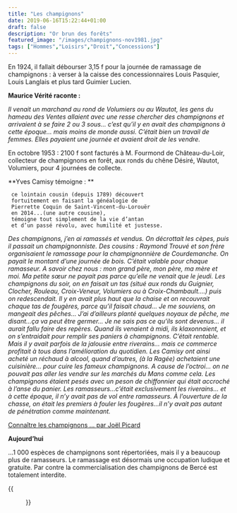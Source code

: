 ```yaml
---
title: "Les champignons"
date: 2019-06-16T15:22:44+01:00
draft: false
description: "Or brun des forêts"
featured_image: "/images/champignons-nov1981.jpg"
tags: ["Hommes","Loisirs","Droit","Concessions"]
---
```



En 1924, il fallait débourser 3,15 f pour la journée de ramassage de champignons : 
à verser à la caisse des concessionnaires 
Louis Pasquier, Louis Langlais et plus tard Guimier Lucien. 

**Maurice Vérité raconte :**

*Il venait un marchand au rond de Volumiers ou au Wautot, 
les gens du hameau des Ventes allaient avec une resse chercher
des champignons et arrivaient à se faire 2 ou 3 sous…
c’est qu’il y en avait des champignons à cette époque…
mais moins de monde aussi. 
C’était bien un travail de femmes. 
Elles payaient une journée et avaient droit de les vendre.*

En octobre 1953 : 
2100 f sont facturés à M. Fourmond de Château-du-Loir, 
collecteur de champignons en forêt, 
aux ronds du chêne Désiré, Wautot, Volumiers, pour 4 journées de collecte.

**Yves Camisy témoigne : **

     ce lointain cousin (depuis 1789) découvert 
     fortuitement en faisant la généalogie de 
     Pierrette Coquin de Saint-Vincent-du-Lorouër
     en 2014...(une autre cousine), 
     témoigne tout simplement de la vie d’antan 
     et d’un passé révolu, avec humilité et justesse. 
     
*Des champignons, j’en ai ramassés et vendus. 
On décrottait les cèpes, puis il passait un champignonniste.
Des cousins : Raymond Trouvé et son frère organisaient le 
ramassage pour la champignonnière de Courdemanche. 
On payait le montant d’une journée de bois. 
C’était valable pour chaque ramasseur. 
A savoir chez nous : mon grand père, mon père, ma mère et moi.
Ma petite sœur ne payait pas parce qu’elle ne venait que le jeudi.
Les champignons du soir, on en faisait un tas 
(situé aux ronds du Guignier, Clocher, Rouleau, Croix-Veneur, 
Volumiers ou à Croix-Chambault….) puis on redescendait.
Il y en avait plus haut que la chaise et on recouvrait 
chaque tas de fougères, parce qu’il faisait chaud… 
Je me souviens, on mangeait des pêches… 
J’ai d’ailleurs planté quelques noyaux de pêche,
me disant…ça va peut être germer… 
Je ne sais pas ce qu’ils sont devenus…
il aurait fallu faire des repères. 
Quand ils venaient à midi, ils klaxonnaient,
et on s’entraidait pour remplir ses paniers à champignons.
C’était rentable. 
Mais il y avait parfois de la jalousie entre riverains… 
mais ce commerce profitait à tous dans
l’amélioration du quotidien. 
Les Camisy ont ainsi acheté un réchaud à alcool, 
quand d’autres, (à la Ragée) achetaient une cuisinière…
pour cuire les fameux champignons. 
A cause de l’octroi… on ne pouvait pas aller 
les vendre sur les marchés du Mans comme cela. 
Les champignons étaient pesés avec un peson de 
chiffonnier qui était accroché à l’anse du panier. 
Les ramasseurs…c’était exclusivement les riverains…
et à cette époque, il n’y avait pas de vol entre ramasseurs. 
À l’ouverture de la chasse, on était les premiers 
à fouler les fougères…il n’y avait pas autant de pénétration comme maintenant.* 

[Connaître les champignons … par Joël Picard](/articles/pdf/n58champignons.pdf)

**Aujourd’hui**

…1 000 espèces de champignons sont répertoriées,
mais il y a beaucoup plus de ramasseurs. 
Le ramassage est désormais une occupation ludique et gratuite. 
Par contre la commercialisation des champignons de Bercé est totalement interdite.

{{<figure src="/images/articles/107champignons.jpg"  title="Le ramassage d’aujourd’hui">}}

